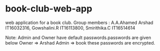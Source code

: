 # book-club-web-app
web application for a book club.
Group members :
A.A.Ahamed Arshad IT16032316,
Gowshalini.R IT16113800,
Smirithika.C IT16514614

Note:
Admin and Owner have default passwords.passwords are given below
	Owner => Arshad
	Admin => book
these passwords are encrypted.
